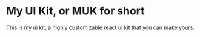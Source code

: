 # My UI Kit, or MUK for short

This is my ui kit, a highly customizable react ui kit that you can make yours.